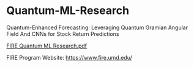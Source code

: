 # Quantum-ML-Research
Quantum-Enhanced Forecasting: Leveraging Quantum Gramian Angular Field And CNNs for Stock Return Predictions


[FIRE Quantum ML Research.pdf](https://github.com/user-attachments/files/16353789/FIRE.Quantum.ML.Research.pdf)

FIRE Program Website: https://www.fire.umd.edu/

